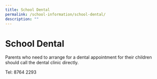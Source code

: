 ```yaml
---
title: School Dental
permalink: /school-information/school-dental/
description: ""
---
```

# **School Dental**

Parents who need to arrange for a dental appointment for their children should call the dental clinic directly. 

Tel: 8764 2293